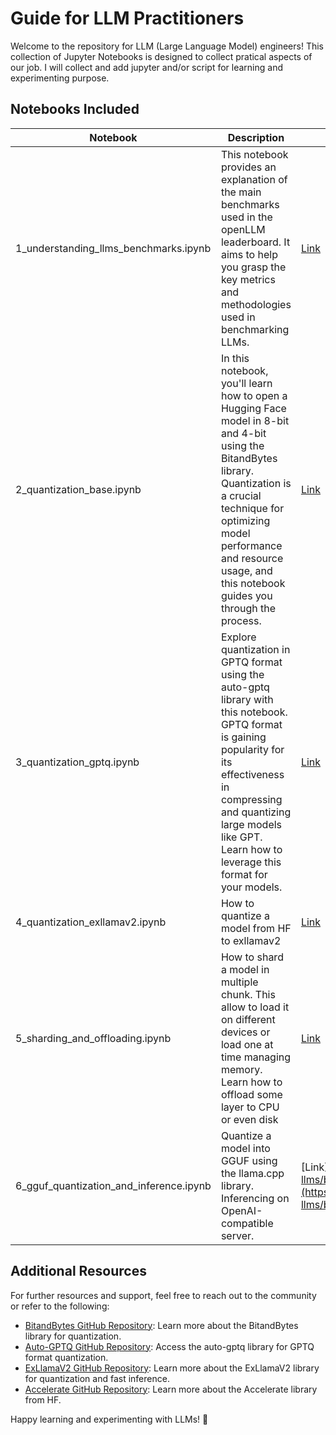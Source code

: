 # Guide for LLM Practitioners

Welcome to the repository for LLM (Large Language Model) engineers! This collection of Jupyter Notebooks is designed to collect pratical aspects of our job. 
I will collect and add jupyter and/or script for learning and experimenting purpose. 

## Notebooks Included

| Notebook                                   | Description                                                                                                                                                                       | Url  |
|--------------------------------------------|-----------------------------------------------------------------------------------------------------------------------------------------------------------------------------------|------|
| 1_understanding_llms_benchmarks.ipynb     | This notebook provides an explanation of the main benchmarks used in the openLLM leaderboard. It aims to help you grasp the key metrics and methodologies used in benchmarking LLMs. | [Link](https://github.com/AntonioGr7/pratical-llms/blob/main/1_understanding_llms_benchmarks.ipynb) |
| 2_quantization_base.ipynb                 | In this notebook, you'll learn how to open a Hugging Face model in 8-bit and 4-bit using the BitandBytes library. Quantization is a crucial technique for optimizing model performance and resource usage, and this notebook guides you through the process. | [Link](https://github.com/AntonioGr7/pratical-llms/blob/main/2_quantization_base.ipynb) |
| 3_quantization_gptq.ipynb                 | Explore quantization in GPTQ format using the auto-gptq library with this notebook. GPTQ format is gaining popularity for its effectiveness in compressing and quantizing large models like GPT. Learn how to leverage this format for your models. | [Link](https://github.com/AntonioGr7/pratical-llms/blob/main/3_quantization_gptq.ipynb) |
| 4_quantization_exllamav2.ipynb | How to quantize a model from HF to exllamav2 | [Link](https://github.com/AntonioGr7/pratical-llms/blob/main/4_quantization_exllamav2.ipynb) |
| 5_sharding_and_offloading.ipynb | How to shard a model in multiple chunk. This allow to load it on different devices or load one at time managing memory. Learn how to offload some layer to CPU or even disk | [Link](https://github.com/AntonioGr7/pratical-llms/blob/main/5_sharding_and_offloading.ipynb) |
| 6_gguf_quantization_and_inference.ipynb | Quantize a model into GGUF using the llama.cpp library. Inferencing on OpenAI-compatible server. | [Link]([https://github.com/AntonioGr7/pratical-llms/blob/main/5_sharding_and_offloading.ipynb](https://github.com/AntonioGr7/pratical-llms/blob/main/6_gguf_quantization_and_inference.ipynb) |


## Additional Resources

For further resources and support, feel free to reach out to the community or refer to the following:

- [BitandBytes GitHub Repository](https://github.com/TimDettmers/bitsandbytes): Learn more about the BitandBytes library for quantization.
- [Auto-GPTQ GitHub Repository](https://github.com/AutoGPTQ/AutoGPTQ): Access the auto-gptq library for GPTQ format quantization.
- [ExLlamaV2 GitHub Repository](https://github.com/turboderp/exllamav2): Learn more about the ExLlamaV2 library for quantization and fast inference.
- [Accelerate GitHub Repository](https://github.com/huggingface/accelerate): Learn more about the Accelerate library from HF.

Happy learning and experimenting with LLMs! 🚀
